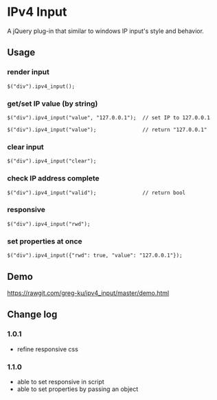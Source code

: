 # IPv4 Input

A jQuery plug-in that similar to windows IP input's style and behavior.

## Usage

### render input

```
$("div").ipv4_input();
```

### get/set IP value (by string)

```
$("div").ipv4_input("value", "127.0.0.1");	// set IP to 127.0.0.1

$("div").ipv4_input("value");				// return "127.0.0.1"
```

### clear input

```
$("div").ipv4_input("clear");
```

### check IP address complete

```
$("div").ipv4_input("valid");				// return bool
```

### responsive

```
$("div").ipv4_input("rwd");
```

### set properties at once

```
$("div").ipv4_input({"rwd": true, "value": "127.0.0.1"});
```

## Demo

https://rawgit.com/greg-ku/ipv4_input/master/demo.html

## Change log

### 1.0.1

- refine responsive css

### 1.1.0

- able to set responsive in script
- able to set properties by passing an object

